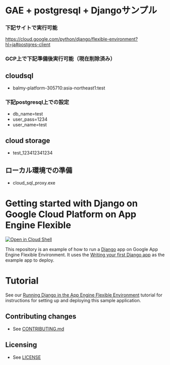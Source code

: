 # GAE + postgresql + Djangoサンプル
### 下記サイトで実行可能
https://cloud.google.com/python/django/flexible-environment?hl=ja#postgres-client
### GCP上で下記準備後実行可能（現在削除済み）

## cloudsql
- balmy-platform-305710:asia-northeast1:test

 ### 下記postgresql上での設定
- db_name=test
-  user_pass=1234
-  user_name=test

## cloud storage
-  test_123412341234

## ローカル環境での準備
-  cloud_sql_proxy.exe


# Getting started with Django on Google Cloud Platform on App Engine Flexible

[![Open in Cloud Shell][shell_img]][shell_link]

[shell_img]: http://gstatic.com/cloudssh/images/open-btn.png
[shell_link]: https://console.cloud.google.com/cloudshell/open?git_repo=https://github.com/GoogleCloudPlatform/python-docs-samples&page=editor&open_in_editor=appengine/flexible/django_cloudsql/README.md

This repository is an example of how to run a [Django](https://www.djangoproject.com/) 
app on Google App Engine Flexible Environment. It uses the 
[Writing your first Django app](https://docs.djangoproject.com/en/1.9/intro/tutorial01/) as the 
example app to deploy.


# Tutorial
See our [Running Django in the App Engine Flexible Environment](https://cloud.google.com/python/django/flexible-environment) tutorial for instructions for setting up and deploying this sample application.


## Contributing changes

* See [CONTRIBUTING.md](CONTRIBUTING.md)


## Licensing

* See [LICENSE](LICENSE)
